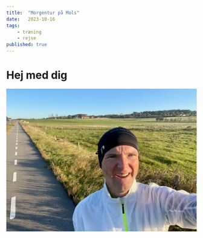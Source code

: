 ```yaml
---
title:  "Morgentur på Mols"
date:   2023-10-16
tags:
    - træning
    - rejse
published: true
---
```


# Hej med dig
![Morgentur på Mols](/assets/images/IMG_8447.jpeg)
